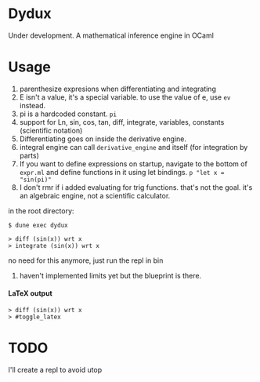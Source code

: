 # Dydux 
Under development. A mathematical inference engine in OCaml

# Usage
1. parenthesize expresions when differentiating and integrating
2. E isn't a value, it's a special variable. to use the value of e, use `ev` instead.
3. pi is a hardcoded constant. `pi`
4. support for Ln, sin, cos, tan, diff, integrate, variables, constants (scientific notation)
5. Differentiating goes on inside the derivative engine. 
6. integral engine can call `derivative_engine` and itself (for integration by parts)
7. If you want to define expressions on startup, navigate to the bottom of `expr.ml` and define functions in it using let bindings. `p "let x = "sin(pi)"`
8. I don't rmr if i added evaluating for trig functions. that's not the goal. it's an algebraic engine, not a scientific calculator.


in the root directory:
```shell
$ dune exec dydux

> diff (sin(x)) wrt x
> integrate (sin(x)) wrt x
```

no need for this anymore, just run the repl in bin

1. haven't implemented limits yet but the blueprint is there. 

#### LaTeX output
```shell
> diff (sin(x)) wrt x
> #toggle_latex

```


# TODO

I'll create a repl to avoid utop



